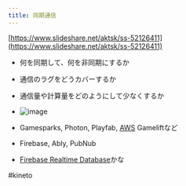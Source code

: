 ```yaml
---
title: 同期通信
---
```


[https://www.slideshare.net/aktsk/ss-52126411](https://www.slideshare.net/aktsk/ss-52126411)

* 何を同期して、何を非同期にするか

* 通信のラグをどうカバーするか

* 通信量や計算量をどのようにして少なくするか

* ![image](https://gyazo.com/4253c11dab775ba1a6a5ce14249114f2/thumb/1000)

* Gamesparks, Photon, Playfab, [AWS](AWS.md) Gameliftなど

* Firebase, Ably, PubNub

* [Firebase Realtime Database](Firebase%20Realtime%20Database.md)かな

\#kineto
